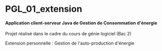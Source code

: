 # PGL_01_extension
<h4>Application client-serveur Java de Gestion de Consommation d'énergie</h4>
<p>Projet réalisé dans le cadre du cours de génie logiciel (Bac 2)</p>
<p>Extension personnelle : Gestion de l'auto-production d'énergie</p>
